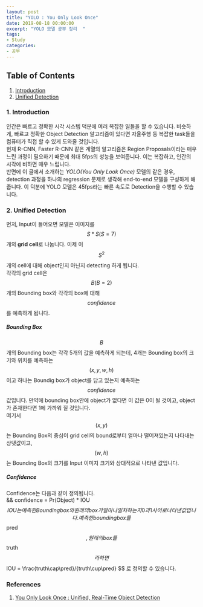 ```yaml
---
layout: post
title: "YOLO : You Only Look Once"
date: 2019-08-18 00:00:00
excerpt: "YOLO 모델 공부 정리  "  
tags:
- Study
categories:
- 공부
---
```

## Table of Contents 
1. [Introduction](#intro)
2. [Unified Detection](#uni)

### 1. Introduction<a name="intro"></a>
인간은 빠르고 정확한 시각 시스템 덕분에 여러 복잡한 일들을 할 수 있습니다. 비슷하게, 빠르고 정확한 Object Detection 알고리즘이 있다면 자율주행 등 복잡한 task들을 컴퓨터가 직접 할 수 있게 도와줄 것입니다.  
현재 R-CNN, Faster R-CNN 같은 계열의 알고리즘은 Region Proposals이라는 매우 느린 과정이 필요하기 때문에 최대 5fps의 성능을 보여줍니다. 이는 복잡하고, 인간의 시각에 비하면 매우 느립니다.  
반면에 이 글에서 소개하는 *YOLO(You Only Look Once)* 모델의 같은 경우, detection 과정을 하나의 regression 문제로 생각해 end-to-end 모델을 구성하게 해 줍니다. 이 덕분에 YOLO 모델은 45fps라는 빠른 속도로 Detection을 수행할 수 있습니다.
  
### 2. Unified Detection<a name="uni"></a>
먼저, Input이 들어오면 모델은 이미지를 $$ S * S (S=7)$$ 개의 **grid cell**로 나눕니다. 이제 이 $$ S^2 $$ 개의 cell에 대해 object인지 아닌지 detecting 하게 됩니다.  
각각의 grid cell은 $$B (B=2)$$개의 Bounding box와 각각의 box에 대해 $$confidence$$를 예측하게 됩니다.

##### Bounding Box
$$ B $$ 개의 Bounding box는 각각 5개의 값을 예측하게 되는데, 4개는 Bounding box의 크기와 위치를 예측하는 $$(x,y,w,h)$$ 이고 하나는 Boundig box가 object를 담고 있는지 예측하는 $$confidence$$ 값입니다.  만약에 bounding box안에 object가 없다면 이 값은 0이 될 것이고, object가 존재한다면 1에 가까워 질 것입니다.  
여기서 $$(x,y)$$는 Bounding Box의 중심이 grid cell의 bound로부터 얼마나 떨어져있는지 나타내는 상댓값이고, $$(w,h)$$는 Bounding Box의 크기를 Input 이미지 크기와 상대적으로 나타낸 값입니다. 
##### Confidence
Confidence는 다음과 같이 정의됩니다.  
&& confidence = Pr(Object) * IOU $$  
IOU는 예측한 Bounding box와 원래의 box가 얼마나 일치하는지 0과 1사이로 나타낸 값입니다. 예측한 bounding box 를 $$pred$$, 원래의 box를 $$truth$$라하면 $$IOU = \frac{truth\cap\pred}/{truth\cup\pred} $$ 로 정의할 수 있습니다.


### References
1. [You Only Look Once : Unified, Real-Time Object Detection](https://arxiv.org/abs/1506.02640)  
